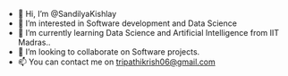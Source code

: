 - 👋 Hi, I’m @SandilyaKishlay
- 👀 I’m interested in Software development and Data Science 
- 🌱 I’m currently learning Data Science and Artificial Intelligence from IIT Madras..
- 💞️ I’m looking to collaborate on Software projects.
- 📫 You can contact me on tripathikrish06@gmail.com 

<!---
SandilyaKishlay/SandilyaKishlay is a ✨ special ✨ repository because its `README.md` (this file) appears on your GitHub profile.
You can click the Preview link to take a look at your changes.
--->
